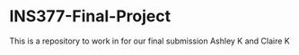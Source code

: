 # INS377-Final-Project
This is a repository to work in for our final submission 
Ashley K and Claire K
